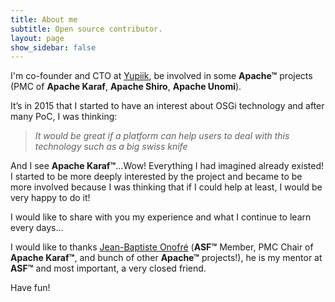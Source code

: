 ```yaml
---
title: About me
subtitle: Open source contributor.
layout: page
show_sidebar: false
---
```


I'm co-founder and CTO at [Yupiik](https://www.yupiik.com), be involved in some **Apache™** projects (PMC of **Apache Karaf**, **Apache Shiro**, **Apache Unomi**). 

It’s in 2015 that I started to have an interest about OSGi technology and after many PoC, I was thinking:

> *It would be great if a platform can help users to deal with this technology such as a big swiss knife*

And I see **Apache Karaf™**…Wow! Everything I had imagined already existed! I started to be more deeply interested by the project and became to be more involved because I was thinking that if I could help at least, I would be very happy to do it!

I would like to share with you my experience and what I continue to learn every days…

I would like to thanks [Jean-Baptiste Onofré](http://blog.nanthrax.net) (**ASF™** Member, PMC Chair of **Apache Karaf™**, and bunch of other **Apache™** projects!), he is my mentor at **ASF™** and most important, a very closed friend.

Have fun!

